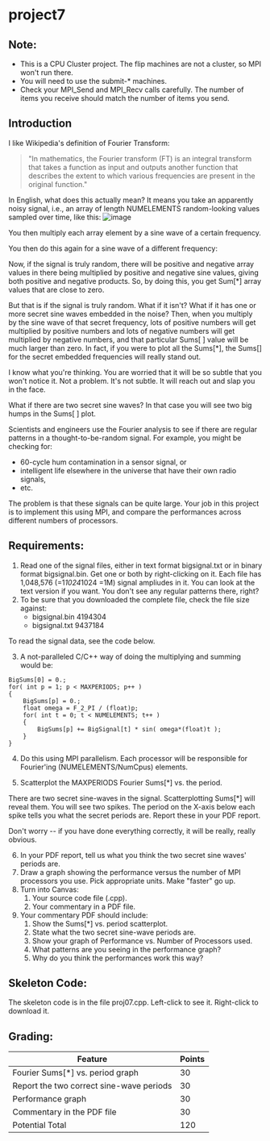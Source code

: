 # project7
## Note:
- This is a CPU Cluster project. The flip machines are not a cluster, so MPI won't run there.
- You will need to use the submit-* machines.
- Check your MPI_Send and MPI_Recv calls carefully. The number of items you receive should match the number of items you send.

## Introduction
I like Wikipedia's definition of Fourier Transform:
> "In mathematics, the Fourier transform (FT) is an integral transform that takes a function as input and outputs another function that describes the extent to which various frequencies are present in the original function."

In English, what does this actually mean? It means you take an apparently noisy signal, i.e., an array of length NUMELEMENTS random-looking values sampled over time, like this:
![image](https://github.com/user-attachments/assets/84c23940-8185-476d-a938-4656ab3065b2)

You then multiply each array element by a sine wave of a certain frequency.

You then do this again for a sine wave of a different frequency:

Now, if the signal is truly random, there will be positive and negative array values in there being multiplied by positive and negative sine values, giving both positive and negative products. So, by doing this, you get Sum[*] array values that are close to zero.

But that is if the signal is truly random. What if it isn't? What if it has one or more secret sine waves embedded in the noise? Then, when you multiply by the sine wave of that secret frequency, lots of positive numbers will get multiplied by positive numbers and lots of negative numbers will get multiplied by negative numbers, and that particular Sums[ ] value will be much larger than zero. In fact, if you were to plot all the Sums[*], the Sums[] for the secret embedded frequencies will really stand out.

I know what you're thinking. You are worried that it will be so subtle that you won't notice it. Not a problem. It's not subtle. It will reach out and slap you in the face.

What if there are two secret sine waves? In that case you will see two big humps in the Sums[ ] plot.

Scientists and engineers use the Fourier analysis to see if there are regular patterns in a thought-to-be-random signal. For example, you might be checking for:
- 60-cycle hum contamination in a sensor signal, or
- intelligent life elsewhere in the universe that have their own radio signals,
- etc.

The problem is that these signals can be quite large. Your job in this project is to implement this using MPI, and compare the performances across different numbers of processors.

## Requirements:
1. Read one of the signal files, either in text format bigsignal.txt or in binary format bigsignal.bin. Get one or both by right-clicking on it. Each file has 1,048,576 (=1*1024*1024 =1M) signal ampliudes in it. You can look at the text version if you want. You don't see any regular patterns there, right?
2. To be sure that you downloaded the complete file, check the file size against:
    - bigsignal.bin	4194304
    - bigsignal.txt	9437184

To read the signal data, see the code below.

3. A not-paralleled C/C++ way of doing the multiplying and summing would be:
```
BigSums[0] = 0.;
for( int p = 1; p < MAXPERIODS; p++ )
{
	BigSums[p] = 0.;
	float omega = F_2_PI / (float)p;
	for( int t = 0; t < NUMELEMENTS; t++ )
	{
		BigSums[p] += BigSignal[t] * sin( omega*(float)t );
	}
}
```

4. Do this using MPI parallelism.
Each processor will be responsible for Fourier'ing (NUMELEMENTS/NumCpus) elements.

5. Scatterplot the MAXPERIODS Fourier Sums[*] vs. the period.

There are two secret sine-waves in the signal. Scatterplotting Sums[*] will reveal them. You will see two spikes. The period on the X-axis below each spike tells you what the secret periods are. Report these in your PDF report.

Don't worry -- if you have done everything correctly, it will be really, really obvious.

6. In your PDF report, tell us what you think the two secret sine waves' periods are.
7. Draw a graph showing the performance versus the number of MPI processors you use. Pick appropriate units. Make "faster" go up.
8. Turn into Canvas:
    1. Your source code file (.cpp).
    2. Your commentary in a PDF file.
9. Your commentary PDF should include:
    1. Show the Sums[*] vs. period scatterplot.
    2. State what the two secret sine-wave periods are.
    3. Show your graph of Performance vs. Number of Processors used.
    4. What patterns are you seeing in the performance graph?
    5. Why do you think the performances work this way?

## Skeleton Code:
The skeleton code is in the file proj07.cpp.
Left-click to see it.
Right-click to download it.

## Grading:
Feature | Points
-|-
Fourier Sums[*] vs. period graph | 30
Report the two correct sine-wave periods | 30
Performance graph | 30
Commentary in the PDF file | 30
Potential Total | 120
